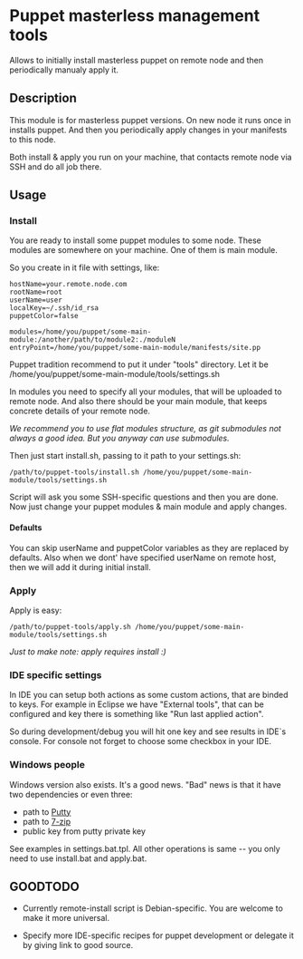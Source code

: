 # Puppet masterless management tools

Allows to initially install masterless puppet on remote node and then periodically manualy apply it.

## Description

This module is for masterless puppet versions. On new node it runs once in installs puppet. And then you periodically apply changes in your manifests to this node.

Both install & apply you run on your machine, that contacts remote node via SSH and do all job there.

## Usage

### Install

You are ready to install some puppet modules to some node. These modules are somewhere on your machine. One of them is main module.

So you create in it file with settings, like:

    hostName=your.remote.node.com
    rootName=root
    userName=user
    localKey=~/.ssh/id_rsa
    puppetColor=false

    modules=/home/you/puppet/some-main-module:/another/path/to/module2:./moduleN
    entryPoint=/home/you/puppet/some-main-module/manifests/site.pp

Puppet tradition recommend to put it under "tools" directory. Let it be /home/you/puppet/some-main-module/tools/settings.sh

In modules you need to specify all your modules, that will be uploaded to remote node. And also there should be your main module, that keeps concrete details of your remote node.

*We recommend you to use flat modules structure, as git submodules not always a good idea. But you anyway can use submodules.*

Then just start install.sh, passing to it path to your settings.sh:

    /path/to/puppet-tools/install.sh /home/you/puppet/some-main-module/tools/settings.sh

Script will ask you some SSH-specific questions and then you are done. Now just change your puppet modules & main module and apply changes.

#### Defaults

You can skip userName and puppetColor variables as they are replaced by defaults.
Also when we dont' have specified userName on remote host, then we will add it during initial install.


### Apply

Apply is easy:

    /path/to/puppet-tools/apply.sh /home/you/puppet/some-main-module/tools/settings.sh

*Just to make note: apply requires install :)*

### IDE specific settings

In IDE you can setup both actions as some custom actions, that are binded to keys. For example in Eclipse we have "External tools", that can be configured and key there is something like "Run last applied action".

So during development/debug you will hit one key and see results in IDE`s console. For console not forget to choose some checkbox in your IDE.

### Windows people

Windows version also exists. It's a good news. "Bad" news is that it have two dependencies or even three:

* path to [Putty][1]
* path to [7-zip][2]
* public key from putty private key

See examples in settings.bat.tpl. All other operations is same -- you only need to use install.bat and apply.bat.

## GOODTODO
* Currently remote-install script is Debian-specific. You are welcome to make it more universal.
* Specify more IDE-specific recipes for puppet development or delegate it by giving link to good source.

  [1]: http://www.chiark.greenend.org.uk/~sgtatham/putty/download.html
  [2]: http://www.7-zip.org/download.html
